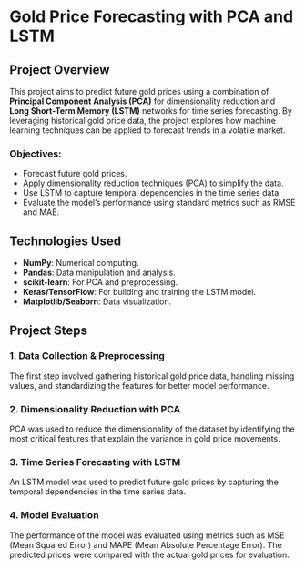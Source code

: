 # Gold Price Forecasting with PCA and LSTM

## Project Overview
This project aims to predict future gold prices using a combination of **Principal Component Analysis (PCA)** for dimensionality reduction and **Long Short-Term Memory (LSTM)** networks for time series forecasting. By leveraging historical gold price data, the project explores how machine learning techniques can be applied to forecast trends in a volatile market.

### Objectives:
- Forecast future gold prices.
- Apply dimensionality reduction techniques (PCA) to simplify the data.
- Use LSTM to capture temporal dependencies in the time series data.
- Evaluate the model’s performance using standard metrics such as RMSE and MAE.

## Technologies Used
- **NumPy**: Numerical computing.
- **Pandas**: Data manipulation and analysis.
- **scikit-learn**: For PCA and preprocessing.
- **Keras/TensorFlow**: For building and training the LSTM model.
- **Matplotlib/Seaborn**: Data visualization.

## Project Steps
### 1. Data Collection & Preprocessing
The first step involved gathering historical gold price data, handling missing values, and standardizing the features for better model performance.

### 2. Dimensionality Reduction with PCA
PCA was used to reduce the dimensionality of the dataset by identifying the most critical features that explain the variance in gold price movements.

### 3. Time Series Forecasting with LSTM
An LSTM model was used to predict future gold prices by capturing the temporal dependencies in the time series data.

### 4. Model Evaluation
The performance of the model was evaluated using metrics such as MSE (Mean Squared Error) and MAPE (Mean Absolute Percentage Error). The predicted prices were compared with the actual gold prices for evaluation.
